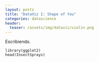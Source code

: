 ```yaml
---
layout: posts
title: "DataViz I: Shape of You"
categories: datascience
header:
  teaser: /assets/img/dataviz/violin.png
---
```


Escribiendo.
<!--more-->

```{r, echo=TRUE}
library(ggplot2)
head(InsectSprays)

```